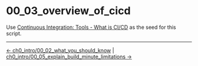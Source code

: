 # 00_03_overview_of_cicd

Use [Continuous Integration: Tools - What is CI/CD](https://docs.google.com/document/d/1oWzo6V6QiLqF__TeZggb4uxnxUI0IVmo4vLXYTt6f_w/edit?usp=sharing) as the seed for this script.


<!-- FooterStart -->
---
[← ch0_intro/00_02_what_you_should_know](../00_02_what_you_should_know/README.md) | [ch0_intro/00_05_explain_build_minute_limitations →](../00_04_understanding_pipeline_limits/README.md)
<!-- FooterEnd -->
